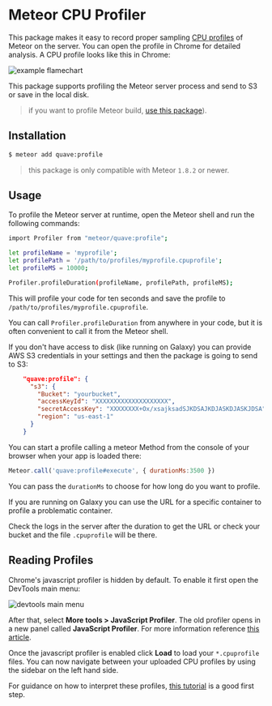 # Meteor CPU Profiler

This package makes it easy to record proper sampling [CPU profiles](https://github.com/node-inspector/v8-profiler) of Meteor on the server. You can open the profile in Chrome for detailed analysis. A CPU profile looks like this in Chrome:

![example flamechart](https://user-images.githubusercontent.com/247408/60747657-a0bae300-9f3b-11e9-8dc3-b615a2611aca.png)

This package supports profiling the Meteor server process and send to S3 or save in the local disk.

> if you want to profile Meteor build, [use this package](https://github.com/qualialabs/profile)).

## Installation

```sh
$ meteor add quave:profile
```

> this package is only compatible with Meteor `1.8.2` or newer.

## Usage

To profile the Meteor server at runtime, open the Meteor shell and run the following commands:

```sh
import Profiler from "meteor/quave:profile";

let profileName = 'myprofile';
let profilePath = '/path/to/profiles/myprofile.cpuprofile';
let profileMS = 10000;

Profiler.profileDuration(profileName, profilePath, profileMS);
```

This will profile your code for ten seconds and save the profile to `/path/to/profiles/myprofile.cpuprofile`.

You can call `Profiler.profileDuration` from anywhere in your code, but it is often convenient to call it from the Meteor shell.

If you don't have access to disk (like running on Galaxy) you can provide AWS S3 credentials in your settings and then the package is going to send to S3:
```json
    "quave:profile": {
      "s3": {
        "Bucket": "yourbucket",
        "accessKeyId": "XXXXXXXXXXXXXXXXXXXX",
        "secretAccessKey": "XXXXXXXX+Ox/xsajksadSJKDSAJKDJASKDJASKJDSA",
        "region": "us-east-1"
      }
    }
```

You can start a profile calling a meteor Method from the console of your browser when your app is loaded there:
```js
Meteor.call('quave:profile#execute', { durationMs:3500 })
```
You can pass the `durationMs` to choose for how long do you want to profile.

If you are running on Galaxy you can use the URL for a specific container to profile a problematic container.

Check the logs in the server after the duration to get the URL or check your bucket and the file `.cpuprofile` will be there.

## Reading Profiles

Chrome's javascript profiler is hidden by default. To enable it first open the DevTools main menu:

![devtools main menu](https://developers.google.com/web/tools/chrome-devtools/images/main-menu.svg)

After that, select **More tools > JavaScript Profiler**. The old profiler opens in a new panel called **JavaScript Profiler**. For more information reference [this article](https://developers.google.com/web/updates/2016/12/devtools-javascript-cpu-profile-migration#old).

Once the javascript profiler is enabled click **Load** to load your `*.cpuprofile` files. You can now navigate between your uploaded CPU profiles by using the sidebar on the left hand side.

For guidance on how to interpret these profiles, [this tutorial](https://developers.google.com/web/tools/chrome-devtools/rendering-tools/js-execution) is a good first step.
